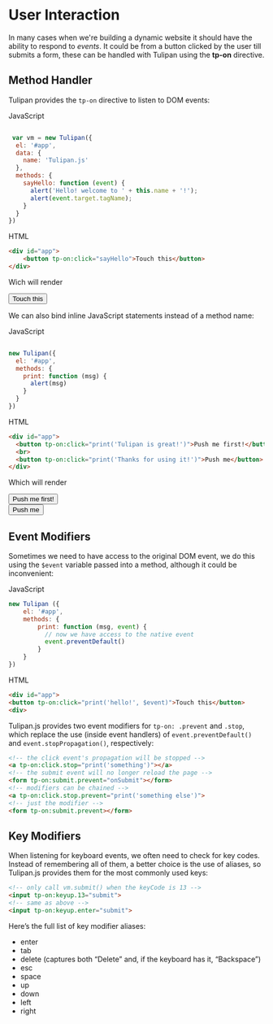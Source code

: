 # User Interaction 

In many cases when we're building a dynamic website it should have the ability to respond to *events*. It could be from a button clicked by the user till submits a form, these can be handled with Tulipan using the **tp-on** directive.


## Method Handler

Tulipan provides the `tp-on` directive to listen to DOM events:

JavaScript
```javascript

 var vm = new Tulipan({
  el: '#app',
  data: {
    name: 'Tulipan.js'
  },
  methods: {
    sayHello: function (event) {
      alert('Hello! welcome to ' + this.name + '!');
      alert(event.target.tagName);
    }
  }
})
```

HTML
```html
<div id="app">
    <button tp-on:click="sayHello">Touch this</button>
</div>
```

Wich will render

<div id="interactions1" class="demo">
  <button tp-on:click="sayHello">Touch this</button>
</div>

We can also bind inline JavaScript statements instead of a method name:

JavaScript
```javascript

new Tulipan({
  el: '#app',
  methods: {
    print: function (msg) {
      alert(msg)
    }
  }
})
```

HTML
```html
<div id="app">
  <button tp-on:click="print('Tulipan is great!')">Push me first!</button>
  <br>
  <button tp-on:click="print('Thanks for using it!')">Push me</button>
</div>
```

Which will render

<div id="interactions2" class="demo">
  <button tp-on:click="print('Tulipan is great!')">Push me first!</button>
  <br>
  <button tp-on:click="print('Thanks for using it!')">Push me</button>
</div>

## Event Modifiers

Sometimes we need to have access to the original DOM event, we do this using the `$event` variable passed into a method, although it could be inconvenient:

JavaScript
```javascript
new Tulipan ({
    el: '#app',
    methods: {
        print: function (msg, event) {
          // now we have access to the native event
          event.preventDefault()
        }
    }
})
```

HTML
```html
<div id="app">
<button tp-on:click="print('hello!', $event)">Touch this</button>
<div>
```

Tulipan.js provides two event modifiers for `tp-on: .prevent` and `.stop`, which replace the use (inside event handlers) of `event.preventDefault()` and `event.stopPropagation()`, respectively:

```html
<!-- the click event's propagation will be stopped -->
<a tp-on:click.stop="print('something')"></a>
<!-- the submit event will no longer reload the page -->
<form tp-on:submit.prevent="onSubmit"></form>
<!-- modifiers can be chained -->
<a tp-on:click.stop.prevent="print('something else')">
<!-- just the modifier -->
<form tp-on:submit.prevent></form>
```

## Key Modifiers

When listening for keyboard events, we often need to check for key codes. Instead of remembering all of them, a better choice is the use of aliases, so Tulipan.js provides them for the most commonly used keys:

```html
<!-- only call vm.submit() when the keyCode is 13 -->
<input tp-on:keyup.13="submit">
<!-- same as above -->
<input tp-on:keyup.enter="submit">
```
Here’s the full list of key modifier aliases:

*    enter
*    tab
*    delete (captures both “Delete” and, if the keyboard has it, “Backspace”)
*    esc
*    space
*    up
*    down
*    left
*    right


